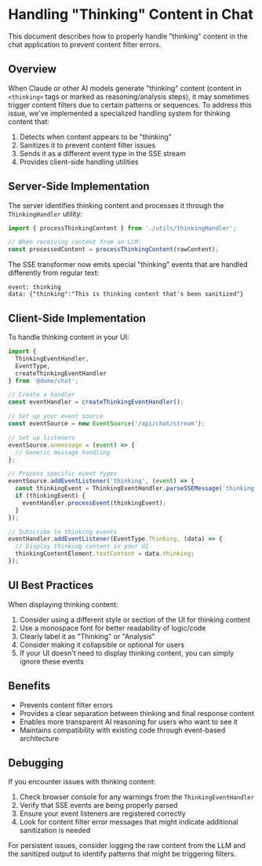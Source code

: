 # Handling "Thinking" Content in Chat

This document describes how to properly handle "thinking" content in the chat application to prevent content filter errors.

## Overview

When Claude or other AI models generate "thinking" content (content in `<thinking>` tags or marked as reasoning/analysis steps), it may sometimes trigger content filters due to certain patterns or sequences. To address this issue, we've implemented a specialized handling system for thinking content that:

1. Detects when content appears to be "thinking"
2. Sanitizes it to prevent content filter issues
3. Sends it as a different event type in the SSE stream
4. Provides client-side handling utilities

## Server-Side Implementation

The server identifies thinking content and processes it through the `ThinkingHandler` utility:

```typescript
import { processThinkingContent } from './utils/thinkingHandler';

// When receiving content from an LLM:
const processedContent = processThinkingContent(rawContent);
```

The SSE transformer now emits special "thinking" events that are handled differently from regular text:

```
event: thinking
data: {"thinking":"This is thinking content that's been sanitized"}
```

## Client-Side Implementation

To handle thinking content in your UI:

```typescript
import { 
  ThinkingEventHandler, 
  EventType, 
  createThinkingEventHandler 
} from '@dome/chat';

// Create a handler
const eventHandler = createThinkingEventHandler();

// Set up your event source
const eventSource = new EventSource('/api/chat/stream');

// Set up listeners
eventSource.onmessage = (event) => {
  // Generic message handling
};

// Process specific event types
eventSource.addEventListener('thinking', (event) => {
  const thinkingEvent = ThinkingEventHandler.parseSSEMessage('thinking', event.data);
  if (thinkingEvent) {
    eventHandler.processEvent(thinkingEvent);
  }
});

// Subscribe to thinking events
eventHandler.addEventListener(EventType.Thinking, (data) => {
  // Display thinking content in your UI
  thinkingContentElement.textContent = data.thinking;
});
```

## UI Best Practices

When displaying thinking content:

1. Consider using a different style or section of the UI for thinking content
2. Use a monospace font for better readability of logic/code
3. Clearly label it as "Thinking" or "Analysis" 
4. Consider making it collapsible or optional for users
5. If your UI doesn't need to display thinking content, you can simply ignore these events

## Benefits

- Prevents content filter errors
- Provides a clear separation between thinking and final response content
- Enables more transparent AI reasoning for users who want to see it
- Maintains compatibility with existing code through event-based architecture

## Debugging

If you encounter issues with thinking content:

1. Check browser console for any warnings from the `ThinkingEventHandler`
2. Verify that SSE events are being properly parsed
3. Ensure your event listeners are registered correctly
4. Look for content filter error messages that might indicate additional sanitization is needed

For persistent issues, consider logging the raw content from the LLM and the sanitized output to identify patterns that might be triggering filters.